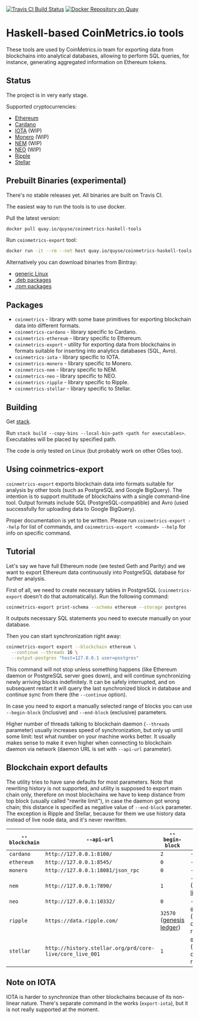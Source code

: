 [![Travis CI Build Status](https://travis-ci.org/coinmetrics-io/haskell-tools.svg?branch=master)](https://travis-ci.org/coinmetrics-io/haskell-tools) [![Docker Repository on Quay](https://quay.io/repository/quyse/coinmetrics-haskell-tools/status "Docker Repository on Quay")](https://quay.io/repository/quyse/coinmetrics-haskell-tools)

# Haskell-based CoinMetrics.io tools

These tools are used by CoinMetrics.io team for exporting data from blockchains into analytical databases,
allowing to perform SQL queries, for instance, generating aggregated information on Ethereum tokens.

## Status

The project is in very early stage.

Supported cryptocurrencies:

* [Ethereum](https://www.ethereum.org/)
* [Cardano](https://www.cardanohub.org/)
* [IOTA](https://iota.org/) (WIP)
* [Monero](https://getmonero.org/) (WIP)
* [NEM](https://nem.io/) (WIP)
* [NEO](https://neo.org/) (WIP)
* [Ripple](https://ripple.com/)
* [Stellar](https://www.stellar.org/)

## Prebuilt Binaries (experimental)

There's no stable releases yet. All binaries are built on Travis CI.

The easiest way to run the tools is to use docker.

Pull the latest version:
```bash
docker pull quay.io/quyse/coinmetrics-haskell-tools
```

Run `coinmetrics-export` tool:
```bash
docker run -it --rm --net host quay.io/quyse/coinmetrics-haskell-tools coinmetrics-export <arguments>
```

Alternatively you can download binaries from Bintray:

* [generic Linux](https://bintray.com/coinmetrics/haskell-tools)
* [.deb packages](https://bintray.com/coinmetrics/haskell-tools-deb)
* [.rpm packages](https://bintray.com/coinmetrics/haskell-tools-rpm)

## Packages

* `coinmetrics` - library with some base primitives for exporting blockchain data into different formats.
* `coinmetrics-cardano` - library specific to Cardano.
* `coinmetrics-ethereum` - library specific to Ethereum.
* `coinmetrics-export` - utility for exporting data from blockchains in formats suitable for inserting into analytics databases (SQL, Avro).
* `coinmetrics-iota` - library specific to IOTA.
* `coinmetrics-monero` - library specific to Monero.
* `coinmetrics-nem` - library specific to NEM.
* `coinmetrics-neo` - library specific to NEO.
* `coinmetrics-ripple` - library specific to Ripple.
* `coinmetrics-stellar` - library specific to Stellar.

## Building

Get [stack](https://docs.haskellstack.org/en/stable/install_and_upgrade/).

Run `stack build --copy-bins --local-bin-path <path for executables>`. Executables will be placed by specified path.

The code is only tested on Linux (but probably work on other OSes too).

## Using coinmetrics-export

`coinmetrics-export` exports blockchain data into formats suitable for analysis by other tools (such as PostgreSQL and Google BigQuery).
The intention is to support multitude of blockchains with a single command-line tool.
Output formats include SQL (PostgreSQL-compatible) and Avro (used successfully for uploading data to Google BigQuery).

Proper documentation is yet to be written. Please run `coinmetrics-export --help` for list of commands, and `coinmetrics-export <command> --help` for info on specific command.

## Tutorial

Let's say we have full Ethereum node (we tested Geth and Parity) and we want to export Ethereum data continuously into PostgreSQL database for further analysis.

First of all, we need to create necessary tables in PostgreSQL (`coinmetrics-export` doesn't do that automatically). Run the following command:

```bash
coinmetrics-export print-schema --schema ethereum --storage postgres
```

It outputs necessary SQL statements you need to execute manually on your database.

Then you can start synchronization right away:

```bash
coinmetrics-export export --blockchain ethereum \
  --continue --threads 16 \
  --output-postgres "host=127.0.0.1 user=postgres"
```

This command will not stop unless something happens (like Ethereum daemon or PostgreSQL server goes down), and will continue synchronizing newly arriving blocks indefinitely. It can be safely interrupted, and on subsequent restart it will query the last synchronized block in database and continue sync from there (the `--continue` option).

In case you need to export a manually selected range of blocks you can use `--begin-block` (inclusive) and `--end-block` (exclusive) parameters.

Higher number of threads talking to blockchain daemon (`--threads` parameter) usually increases speed of synchronization, but only up until some limit: test what number on your machine works better. It usually makes sense to make it even higher when connecting to blockchain daemon via network (daemon URL is set with `--api-url` parameter).

## Blockchain export defaults

The utility tries to have sane defaults for most parameters. Note that rewriting history is not supported, and utility is supposed to export main chain only, therefore on most blockchains we have to keep distance from top block (usually called "rewrite limit"), in case the daemon got wrong chain; this distance is specified as negative value of `--end-block` parameter. The exception is Ripple and Stellar, because for them we use history data instead of live node data, and it's never rewritten.

| `--blockchain` | `--api-url` | `--begin-block` | `--end-block` |
|---|---|---|---|
| `cardano` | `http://127.0.0.1:8100/` | `2` | `-1000` |
| `ethereum` | `http://127.0.0.1:8545/` | `0` | `-1000` |
| `monero` | `http://127.0.0.1:18081/json_rpc` | `0` | `-60` |
| `nem` | `http://127.0.0.1:7890/` | `1` | `-360` ([rewrite limit](https://nemproject.github.io/#initiating-transactions)) |
| `neo` | `http://127.0.0.1:10332/` | `0` | `-1000` |
| `ripple` | `https://data.ripple.com/` | `32570` ([genesis ledger](https://ripple.com/build/data-api-v2/#genesis-ledger)) | `0` (history data, no rewrites) |
| `stellar` | `http://history.stellar.org/prd/core-live/core_live_001` | `1` | `0` (history data, no rewrites) |

## Note on IOTA

IOTA is harder to synchronize than other blockchains because of its non-linear nature. There's separate command in the works (`export-iota`), but it is not really supported at the moment.
